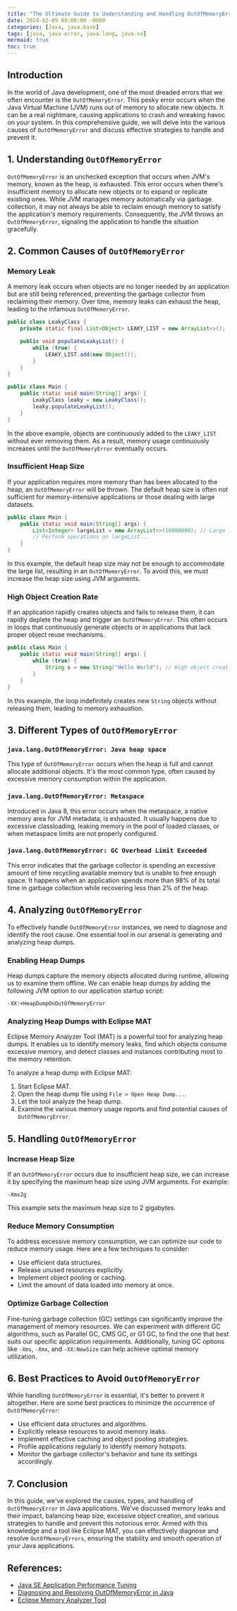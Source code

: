 ```yaml
---
title: "The Ultimate Guide to Understanding and Handling OutOfMemoryError in Java"
date: 2024-02-09 09:00:00 -0000
categories: [Java, java.base]
tags: [java, java-error, java.lang, java-se]
mermaid: true
toc: true
---
```



## Introduction
In the world of Java development, one of the most dreaded errors that we often encounter is the `OutOfMemoryError`. This pesky error occurs when the Java Virtual Machine (JVM) runs out of memory to allocate new objects. It can be a real nightmare, causing applications to crash and wreaking havoc on your system. In this comprehensive guide, we will delve into the various causes of `OutOfMemoryError` and discuss effective strategies to handle and prevent it.

## 1. Understanding `OutOfMemoryError`
`OutOfMemoryError` is an unchecked exception that occurs when JVM's memory, known as the heap, is exhausted. This error occurs when there's insufficient memory to allocate new objects or to expand or replicate existing ones. While JVM manages memory automatically via garbage collection, it may not always be able to reclaim enough memory to satisfy the application's memory requirements. Consequently, the JVM throws an `OutOfMemoryError`, signaling the application to handle the situation gracefully.

## 2. Common Causes of `OutOfMemoryError`

### Memory Leak

A memory leak occurs when objects are no longer needed by an application but are still being referenced, preventing the garbage collector from reclaiming their memory. Over time, memory leaks can exhaust the heap, leading to the infamous `OutOfMemoryError`.

```java
public class LeakyClass {
    private static final List<Object> LEAKY_LIST = new ArrayList<>();

    public void populateLeakyList() {
        while (true) {
            LEAKY_LIST.add(new Object());
        }
    }
}

public class Main {
    public static void main(String[] args) {
        LeakyClass leaky = new LeakyClass();
        leaky.populateLeakyList();
    }
}
```

In the above example, objects are continuously added to the `LEAKY_LIST` without ever removing them. As a result, memory usage continuously increases until the `OutOfMemoryError` eventually occurs.

### Insufficient Heap Size

If your application requires more memory than has been allocated to the heap, an `OutOfMemoryError` will be thrown. The default heap size is often not sufficient for memory-intensive applications or those dealing with large datasets.

```java
public class Main {
    public static void main(String[] args) {
        List<Integer> largeList = new ArrayList<>(10000000); // Large list requiring significant memory
        // Perform operations on largeList...
    }
}
```

In this example, the default heap size may not be enough to accommodate the large list, resulting in an `OutOfMemoryError`. To avoid this, we must increase the heap size using JVM arguments.

### High Object Creation Rate

If an application rapidly creates objects and fails to release them, it can rapidly deplete the heap and trigger an `OutOfMemoryError`. This often occurs in loops that continuously generate objects or in applications that lack proper object reuse mechanisms.

```java
public class Main {
    public static void main(String[] args) {
        while (true) {
            String s = new String("Hello World"); // High object creation rate
        }
    }
}
```

In this example, the loop indefinitely creates new `String` objects without releasing them, leading to memory exhaustion.

## 3. Different Types of `OutOfMemoryError`

### `java.lang.OutOfMemoryError: Java heap space`

This type of `OutOfMemoryError` occurs when the heap is full and cannot allocate additional objects. It's the most common type, often caused by excessive memory consumption within the application.

### `java.lang.OutOfMemoryError: Metaspace`

Introduced in Java 8, this error occurs when the metaspace, a native memory area for JVM metadata, is exhausted. It usually happens due to excessive classloading, leaking memory in the pool of loaded classes, or when metaspace limits are not properly configured.

### `java.lang.OutOfMemoryError: GC Overhead Limit Exceeded`

This error indicates that the garbage collector is spending an excessive amount of time recycling available memory but is unable to free enough space. It happens when an application spends more than 98% of its total time in garbage collection while recovering less than 2% of the heap.

## 4. Analyzing `OutOfMemoryError`

To effectively handle `OutOfMemoryError` instances, we need to diagnose and identify the root cause. One essential tool in our arsenal is generating and analyzing heap dumps.

### Enabling Heap Dumps

Heap dumps capture the memory objects allocated during runtime, allowing us to examine them offline. We can enable heap dumps by adding the following JVM option to our application startup script:

```
-XX:+HeapDumpOnOutOfMemoryError
```

### Analyzing Heap Dumps with Eclipse MAT

Eclipse Memory Analyzer Tool (MAT) is a powerful tool for analyzing heap dumps. It enables us to identify memory leaks, find which objects consume excessive memory, and detect classes and instances contributing most to the memory retention.

To analyze a heap dump with Eclipse MAT:

1. Start Eclipse MAT.
2. Open the heap dump file using `File > Open Heap Dump...`.
3. Let the tool analyze the heap dump.
4. Examine the various memory usage reports and find potential causes of `OutOfMemoryError`.

## 5. Handling `OutOfMemoryError`

### Increase Heap Size

If an `OutOfMemoryError` occurs due to insufficient heap size, we can increase it by specifying the maximum heap size using JVM arguments. For example:

```
-Xmx2g
```

This example sets the maximum heap size to 2 gigabytes.

### Reduce Memory Consumption

To address excessive memory consumption, we can optimize our code to reduce memory usage. Here are a few techniques to consider:

- Use efficient data structures.
- Release unused resources explicitly.
- Implement object pooling or caching.
- Limit the amount of data loaded into memory at once.

### Optimize Garbage Collection

Fine-tuning garbage collection (GC) settings can significantly improve the management of memory resources. We can experiment with different GC algorithms, such as Parallel GC, CMS GC, or G1 GC, to find the one that best suits our specific application requirements. Additionally, tuning GC options like `-Xms`, `-Xmx`, and `-XX:NewSize` can help achieve optimal memory utilization.

## 6. Best Practices to Avoid `OutOfMemoryError`

While handling `OutOfMemoryError` is essential, it's better to prevent it altogether. Here are some best practices to minimize the occurrence of `OutOfMemoryError`:

- Use efficient data structures and algorithms.
- Explicitly release resources to avoid memory leaks.
- Implement effective caching and object pooling strategies.
- Profile applications regularly to identify memory hotspots.
- Monitor the garbage collector's behavior and tune its settings accordingly.

## 7. Conclusion

In this guide, we've explored the causes, types, and handling of `OutOfMemoryError` in Java applications. We've discussed memory leaks and their impact, balancing heap size, excessive object creation, and various strategies to handle and prevent this notorious error. Armed with this knowledge and a tool like Eclipse MAT, you can effectively diagnose and resolve `OutOfMemoryErrors`, ensuring the stability and smooth operation of your Java applications.

## References:
- [Java SE Application Performance Tuning](https://docs.oracle.com/en/java/javase/15/docs/api/java.base/java/lang/Error.html#OutOfMemoryError-java.lang.String-)
- [Diagnosing and Resolving OutOfMemoryError in Java](https://www.oracle.com/technical-resources/articles/javase/troubleshoot-java-memory-issues.html)
- [Eclipse Memory Analyzer Tool](https://www.eclipse.org/mat/)
